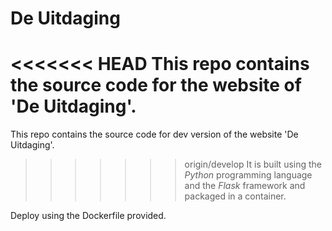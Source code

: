 # De Uitdaging

<<<<<<< HEAD
This repo contains the source code for the website of 'De Uitdaging'.
=======
This repo contains the source code for dev version of the website 'De Uitdaging'.
>>>>>>> origin/develop
It is built using the *Python* programming language and the *Flask* framework and packaged in a container.

Deploy using the Dockerfile provided.
